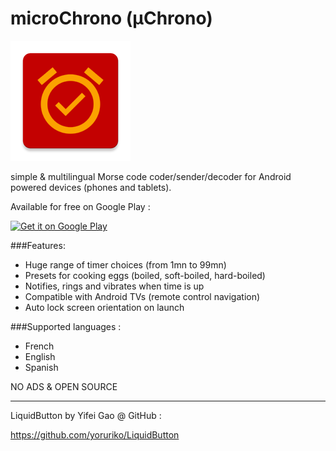 # microChrono (µChrono)

![GitHub Logo](/app/src/main/res/mipmap-xxxhdpi/ic_launcher.png)

simple &amp; multilingual Morse code coder/sender/decoder for Android powered devices (phones and tablets).

Available for free on Google Play :

<a href='https://play.google.com/store/apps/details?id=net.biospherecorp.microchrono&utm_source=global_co&utm_medium=prtnr&utm_content=Mar2515&utm_campaign=PartBadge&pcampaignid=MKT-Other-global-all-co-prtnr-py-PartBadge-Mar2515-1'><img width='200px' alt='Get it on Google Play' src='https://play.google.com/intl/en_us/badges/images/generic/en_badge_web_generic.png'/></a>

###Features:

- Huge range of timer choices (from 1mn to 99mn)
- Presets for cooking eggs (boiled, soft-boiled, hard-boiled) 
- Notifies, rings and vibrates when time is up
- Compatible with Android TVs (remote control navigation)
- Auto lock screen orientation on launch


###Supported languages :

- French
- English
- Spanish


NO ADS & OPEN SOURCE


---

LiquidButton by Yifei Gao @ GitHub :

https://github.com/yoruriko/LiquidButton

